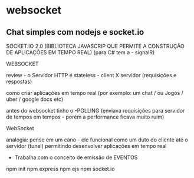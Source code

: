 # websocket
## Chat simples com nodejs e socket.io


SOCKET.IO 2.0 (BIBLIOTECA JAVASCRIP QUE PERMITE A CONSTRUÇÃO DE APLICAÇÕES EM TEMPO REAL) (para C# tem a - signalR)

WEBSOCKET

review - o Servidor HTTP é stateless - client X servidor (requisições e respostas)

como criar aplicações em tempo real (por exemplo: um chat / ou Jogos / uber / google docs etc)

antes do websocket tinho o 
-POLLING (enviava requisições para servidor de tempos em tempos - porém a performance ficava muito ruim)

WebSocket

analogia: pense em um cano - ele funcional como um duto do cliente até o servidor (tunel)
permitindo desenvolver aplicações em tempo real

- Trabalha com o conceito de emissão de EVENTOS



npm init
npm express
npm ejs
npm socket.io
